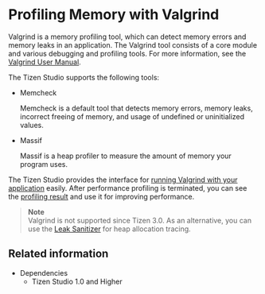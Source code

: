 # Profiling Memory with Valgrind

Valgrind is a memory profiling tool, which can detect memory errors and memory leaks in an application. The Valgrind tool consists of a core module and various debugging and profiling tools. For more information, see the [Valgrind User Manual](http://valgrind.org/docs/manual/manual.html).

The Tizen Studio supports the following tools:

- Memcheck

  Memcheck is a default tool that detects memory errors, memory leaks, incorrect freeing of memory, and usage of undefined or uninitialized values.

- Massif

  Massif is a heap profiler to measure the amount of memory your program uses.

The Tizen Studio provides the interface for [running Valgrind with your application](../../native/tutorials/process/performance.md#running-valgrind) easily. After performance profiling is terminated, you can see the [profiling result](../../native/tutorials/process/performance.md#viewing-valgrind-result) and use it for improving performance.

> **Note**  
> Valgrind is not supported since Tizen 3.0. As an alternative, you can use the [Leak Sanitizer](../common-tools/dynamic-analyzer/memory-analysis.md#leaks) for heap allocation tracing.

## Related information
* Dependencies
  - Tizen Studio 1.0 and Higher
